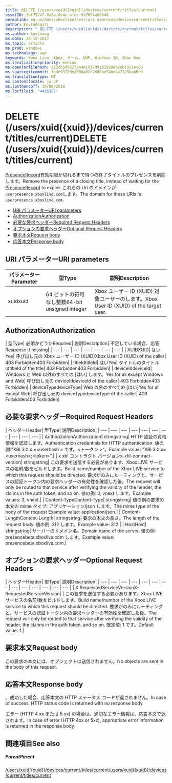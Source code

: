 ```yaml
---
title: DELETE (/users/xuid({xuid})/devices/current/titles/current)
assetID: 3bf75247-0a2a-0e4c-afcc-9e7654a89648
permalink: en-us/docs/xboxlive/rest/uri-usersxuiddevicescurrenttitlescurrentdelete.html
author: KevinAsgari
description: " DELETE (/users/xuid({xuid})/devices/current/titles/current)"
ms.author: kevinasg
ms.date: 20-12-2017
ms.topic: article
ms.prod: windows
ms.technology: uwp
keywords: Xbox Live, Xbox, ゲーム, UWP, Windows 10, Xbox One
ms.localizationpriority: medium
ms.openlocfilehash: 512cb5d65279a461937d91929284b2eb1921ec00
ms.sourcegitcommit: fbdc9372dea898a01c7686be54bea47125bab6c0
ms.translationtype: MT
ms.contentlocale: ja-JP
ms.lasthandoff: 10/08/2018
ms.locfileid: "4416367"
---
```

# <a name="delete-usersxuidxuiddevicescurrenttitlescurrent"></a><span data-ttu-id="64c51-104">DELETE (/users/xuid({xuid})/devices/current/titles/current)</span><span class="sxs-lookup"><span data-stu-id="64c51-104">DELETE (/users/xuid({xuid})/devices/current/titles/current)</span></span>
<span data-ttu-id="64c51-105">[PresenceRecord](../../json/json-presencerecord.md)有効期限が切れるまで待つの終了タイトルのプレゼンスを削除します。</span><span class="sxs-lookup"><span data-stu-id="64c51-105">Remove the presence of a closing title, instead of waiting for the [PresenceRecord](../../json/json-presencerecord.md) to expire.</span></span> <span data-ttu-id="64c51-106">これらの Uri のドメインが`userpresence.xboxlive.com`します。</span><span class="sxs-lookup"><span data-stu-id="64c51-106">The domain for these URIs is `userpresence.xboxlive.com`.</span></span>
 
  * [<span data-ttu-id="64c51-107">URI パラメーター</span><span class="sxs-lookup"><span data-stu-id="64c51-107">URI parameters</span></span>](#ID4EZ)
  * [<span data-ttu-id="64c51-108">Authorization</span><span class="sxs-lookup"><span data-stu-id="64c51-108">Authorization</span></span>](#ID4EEB)
  * [<span data-ttu-id="64c51-109">必要な要求ヘッダー</span><span class="sxs-lookup"><span data-stu-id="64c51-109">Required Request Headers</span></span>](#ID4ERD)
  * [<span data-ttu-id="64c51-110">オプションの要求ヘッダー</span><span class="sxs-lookup"><span data-stu-id="64c51-110">Optional Request Headers</span></span>](#ID4EVF)
  * [<span data-ttu-id="64c51-111">要求本文</span><span class="sxs-lookup"><span data-stu-id="64c51-111">Request body</span></span>](#ID4EVG)
  * [<span data-ttu-id="64c51-112">応答本文</span><span class="sxs-lookup"><span data-stu-id="64c51-112">Response body</span></span>](#ID4EAH)
 
<a id="ID4EZ"></a>

 
## <a name="uri-parameters"></a><span data-ttu-id="64c51-113">URI パラメーター</span><span class="sxs-lookup"><span data-stu-id="64c51-113">URI parameters</span></span>
 
| <span data-ttu-id="64c51-114">パラメーター</span><span class="sxs-lookup"><span data-stu-id="64c51-114">Parameter</span></span>| <span data-ttu-id="64c51-115">型</span><span class="sxs-lookup"><span data-stu-id="64c51-115">Type</span></span>| <span data-ttu-id="64c51-116">説明</span><span class="sxs-lookup"><span data-stu-id="64c51-116">Description</span></span>| 
| --- | --- | --- | 
| <span data-ttu-id="64c51-117">xuid</span><span class="sxs-lookup"><span data-stu-id="64c51-117">xuid</span></span>| <span data-ttu-id="64c51-118">64 ビットの符号なし整数</span><span class="sxs-lookup"><span data-stu-id="64c51-118">64-bit unsigned integer</span></span>| <span data-ttu-id="64c51-119">Xbox ユーザー ID (XUID) 対象ユーザーのします。</span><span class="sxs-lookup"><span data-stu-id="64c51-119">Xbox User ID (XUID) of the target user.</span></span>| 
  
<a id="ID4EEB"></a>

 
## <a name="authorization"></a><span data-ttu-id="64c51-120">Authorization</span><span class="sxs-lookup"><span data-stu-id="64c51-120">Authorization</span></span>
 
| <span data-ttu-id="64c51-121">型</span><span class="sxs-lookup"><span data-stu-id="64c51-121">Type</span></span>| <span data-ttu-id="64c51-122">必須かどうか</span><span class="sxs-lookup"><span data-stu-id="64c51-122">Required</span></span>| <span data-ttu-id="64c51-123">説明</span><span class="sxs-lookup"><span data-stu-id="64c51-123">Description</span></span>| <span data-ttu-id="64c51-124">不足している場合、応答</span><span class="sxs-lookup"><span data-stu-id="64c51-124">Response if missing</span></span>| 
| --- | --- | --- | --- | --- | --- | --- | 
| <span data-ttu-id="64c51-125">XUID</span><span class="sxs-lookup"><span data-stu-id="64c51-125">XUID</span></span>| <span data-ttu-id="64c51-126">はい</span><span class="sxs-lookup"><span data-stu-id="64c51-126">Yes</span></span>| <span data-ttu-id="64c51-127">呼び出し元の Xbox ユーザー ID (XUID)</span><span class="sxs-lookup"><span data-stu-id="64c51-127">Xbox User ID (XUID) of the caller</span></span>| <span data-ttu-id="64c51-128">403 Forbidden</span><span class="sxs-lookup"><span data-stu-id="64c51-128">403 Forbidden</span></span>| 
| <span data-ttu-id="64c51-129">titleId</span><span class="sxs-lookup"><span data-stu-id="64c51-129">titleId</span></span>| <span data-ttu-id="64c51-130">はい</span><span class="sxs-lookup"><span data-stu-id="64c51-130">Yes</span></span>| <span data-ttu-id="64c51-131">タイトルのタイトル Id</span><span class="sxs-lookup"><span data-stu-id="64c51-131">titleId of the title</span></span>| <span data-ttu-id="64c51-132">403 Forbidden</span><span class="sxs-lookup"><span data-stu-id="64c51-132">403 Forbidden</span></span>| 
| <span data-ttu-id="64c51-133">deviceId</span><span class="sxs-lookup"><span data-stu-id="64c51-133">deviceId</span></span>| <span data-ttu-id="64c51-134">Windows と Web 以外のすべての [はい] します。</span><span class="sxs-lookup"><span data-stu-id="64c51-134">Yes for all except Windows and Web</span></span>| <span data-ttu-id="64c51-135">呼び出し元の deviceId</span><span class="sxs-lookup"><span data-stu-id="64c51-135">deviceId of the caller</span></span>| <span data-ttu-id="64c51-136">403 Forbidden</span><span class="sxs-lookup"><span data-stu-id="64c51-136">403 Forbidden</span></span>| 
| <span data-ttu-id="64c51-137">deviceType</span><span class="sxs-lookup"><span data-stu-id="64c51-137">deviceType</span></span>| <span data-ttu-id="64c51-138">Web 以外のすべての [はい]</span><span class="sxs-lookup"><span data-stu-id="64c51-138">Yes for all except Web</span></span>| <span data-ttu-id="64c51-139">呼び出し元の deviceType</span><span class="sxs-lookup"><span data-stu-id="64c51-139">deviceType of the caller</span></span>| <span data-ttu-id="64c51-140">403 Forbidden</span><span class="sxs-lookup"><span data-stu-id="64c51-140">403 Forbidden</span></span>| 
  
<a id="ID4ERD"></a>

 
## <a name="required-request-headers"></a><span data-ttu-id="64c51-141">必要な要求ヘッダー</span><span class="sxs-lookup"><span data-stu-id="64c51-141">Required Request Headers</span></span>
 
| <span data-ttu-id="64c51-142">ヘッダー</span><span class="sxs-lookup"><span data-stu-id="64c51-142">Header</span></span>| <span data-ttu-id="64c51-143">型</span><span class="sxs-lookup"><span data-stu-id="64c51-143">Type</span></span>| <span data-ttu-id="64c51-144">説明</span><span class="sxs-lookup"><span data-stu-id="64c51-144">Description</span></span>| 
| --- | --- | --- | --- | --- | --- | --- | --- | --- | --- | 
| <span data-ttu-id="64c51-145">Authorization</span><span class="sxs-lookup"><span data-stu-id="64c51-145">Authorization</span></span>| <span data-ttu-id="64c51-146">string</span><span class="sxs-lookup"><span data-stu-id="64c51-146">string</span></span>| <span data-ttu-id="64c51-147">HTTP 認証の資格情報を認証します。</span><span class="sxs-lookup"><span data-stu-id="64c51-147">Authentication credentials for HTTP authentication.</span></span> <span data-ttu-id="64c51-148">値の例:"XBL3.0 x =&lt;userhash > です。&lt;トークン >"。</span><span class="sxs-lookup"><span data-stu-id="64c51-148">Example value: "XBL3.0 x=&lt;userhash>;&lt;token>".</span></span>| 
| <span data-ttu-id="64c51-149">x xbl コントラクト バージョン</span><span class="sxs-lookup"><span data-stu-id="64c51-149">x-xbl-contract-version</span></span>| <span data-ttu-id="64c51-150">string</span><span class="sxs-lookup"><span data-stu-id="64c51-150">string</span></span>| <span data-ttu-id="64c51-151">この要求を送信する必要があります、Xbox LIVE サービスの名前/数をビルドします。</span><span class="sxs-lookup"><span data-stu-id="64c51-151">Build name/number of the Xbox LIVE service to which this request should be directed.</span></span> <span data-ttu-id="64c51-152">要求がのみにルーティングと、サービスの認証トークン内の要求ヘッダーの有効性を確認した後。</span><span class="sxs-lookup"><span data-stu-id="64c51-152">The request will only be routed to that service after verifying the validity of the header, the claims in the auth token, and so on.</span></span> <span data-ttu-id="64c51-153">値の例: 3, vnext します。</span><span class="sxs-lookup"><span data-stu-id="64c51-153">Example values: 3, vnext.</span></span>| 
| <span data-ttu-id="64c51-154">Content-Type</span><span class="sxs-lookup"><span data-stu-id="64c51-154">Content-Type</span></span>| <span data-ttu-id="64c51-155">string</span><span class="sxs-lookup"><span data-stu-id="64c51-155">string</span></span>| <span data-ttu-id="64c51-156">値の例の要求の本文の mime タイプ: アプリケーション/json します。</span><span class="sxs-lookup"><span data-stu-id="64c51-156">The mime type of the body of the request Example value: application/json.</span></span>| 
| <span data-ttu-id="64c51-157">Content-Length</span><span class="sxs-lookup"><span data-stu-id="64c51-157">Content-Length</span></span>| <span data-ttu-id="64c51-158">string</span><span class="sxs-lookup"><span data-stu-id="64c51-158">string</span></span>| <span data-ttu-id="64c51-159">要求の本文の長さ。</span><span class="sxs-lookup"><span data-stu-id="64c51-159">The length of the request body.</span></span> <span data-ttu-id="64c51-160">値の例: 312 します。</span><span class="sxs-lookup"><span data-stu-id="64c51-160">Example value: 312.</span></span>| 
| <span data-ttu-id="64c51-161">Host</span><span class="sxs-lookup"><span data-stu-id="64c51-161">Host</span></span>| <span data-ttu-id="64c51-162">string</span><span class="sxs-lookup"><span data-stu-id="64c51-162">string</span></span>| <span data-ttu-id="64c51-163">サーバーのドメイン名。</span><span class="sxs-lookup"><span data-stu-id="64c51-163">Domain name of the server.</span></span> <span data-ttu-id="64c51-164">値の例: presencebeta.xboxlive.com します。</span><span class="sxs-lookup"><span data-stu-id="64c51-164">Example value: presencebeta.xboxlive.com.</span></span>| 
  
<a id="ID4EVF"></a>

 
## <a name="optional-request-headers"></a><span data-ttu-id="64c51-165">オプションの要求ヘッダー</span><span class="sxs-lookup"><span data-stu-id="64c51-165">Optional Request Headers</span></span>
 
| <span data-ttu-id="64c51-166">ヘッダー</span><span class="sxs-lookup"><span data-stu-id="64c51-166">Header</span></span>| <span data-ttu-id="64c51-167">型</span><span class="sxs-lookup"><span data-stu-id="64c51-167">Type</span></span>| <span data-ttu-id="64c51-168">説明</span><span class="sxs-lookup"><span data-stu-id="64c51-168">Description</span></span>| 
| --- | --- | --- | --- | --- | --- | --- | --- | --- | --- | --- | --- | --- | 
| <span data-ttu-id="64c51-169">X RequestedServiceVersion</span><span class="sxs-lookup"><span data-stu-id="64c51-169">X-RequestedServiceVersion</span></span>|  | <span data-ttu-id="64c51-170">この要求を送信する必要があります、Xbox LIVE サービスの名前/数をビルドします。</span><span class="sxs-lookup"><span data-stu-id="64c51-170">Build name/number of the Xbox LIVE service to which this request should be directed.</span></span> <span data-ttu-id="64c51-171">要求がのみにルーティングと、サービスの認証トークン内の要求ヘッダーの有効性を確認した後。</span><span class="sxs-lookup"><span data-stu-id="64c51-171">The request will only be routed to that service after verifying the validity of the header, the claims in the auth token, and so on.</span></span> <span data-ttu-id="64c51-172">既定値: 1 です。</span><span class="sxs-lookup"><span data-stu-id="64c51-172">Default value: 1.</span></span>| 
  
<a id="ID4EVG"></a>

 
## <a name="request-body"></a><span data-ttu-id="64c51-173">要求本文</span><span class="sxs-lookup"><span data-stu-id="64c51-173">Request body</span></span>
 
<span data-ttu-id="64c51-174">この要求の本文には、オブジェクトは送信されません。</span><span class="sxs-lookup"><span data-stu-id="64c51-174">No objects are sent in the body of this request.</span></span>
  
<a id="ID4EAH"></a>

 
## <a name="response-body"></a><span data-ttu-id="64c51-175">応答本文</span><span class="sxs-lookup"><span data-stu-id="64c51-175">Response body</span></span>
 
<span data-ttu-id="64c51-176">、成功した場合、応答本文の HTTP ステータス コードが返されません。</span><span class="sxs-lookup"><span data-stu-id="64c51-176">In case of success, HTTP status code is returned with no response body.</span></span>
 
<span data-ttu-id="64c51-177">エラー (HTTP 4 xx または 5 xx) の場合は、適切なエラー情報は、応答本文で返されます。</span><span class="sxs-lookup"><span data-stu-id="64c51-177">In case of error (HTTP 4xx or 5xx), appropriate error information is returned in the response body.</span></span>
  
<a id="ID4ELH"></a>

 
## <a name="see-also"></a><span data-ttu-id="64c51-178">関連項目</span><span class="sxs-lookup"><span data-stu-id="64c51-178">See also</span></span>
 
<a id="ID4ENH"></a>

 
##### <a name="parent"></a><span data-ttu-id="64c51-179">Parent</span><span class="sxs-lookup"><span data-stu-id="64c51-179">Parent</span></span> 

[<span data-ttu-id="64c51-180">/users/xuid({xuid})/devices/current/titles/current</span><span class="sxs-lookup"><span data-stu-id="64c51-180">/users/xuid({xuid})/devices/current/titles/current</span></span>](uri-usersxuiddevicescurrenttitlescurrent.md)

   